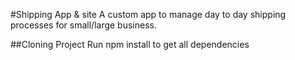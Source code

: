 #Shipping App & site
A custom app to manage day to day shipping processes for small/large business.

##Cloning Project
Run npm install to get all dependencies
